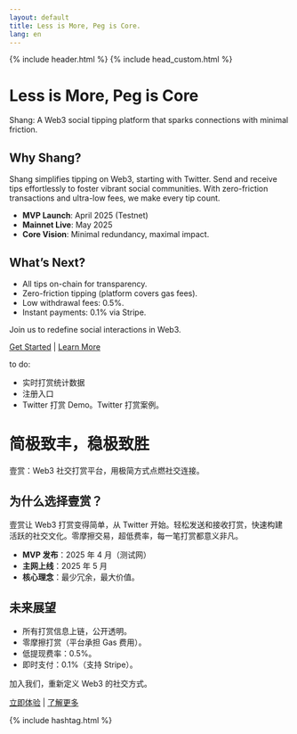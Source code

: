```yaml
---
layout: default
title: Less is More, Peg is Core.
lang: en
---
```

{% include header.html %}
{% include head_custom.html %}



# Less is More, Peg is Core

Shang: A Web3 social tipping platform that sparks connections with minimal friction.

## Why Shang?

Shang simplifies tipping on Web3, starting with Twitter. Send and receive tips effortlessly to foster vibrant social communities. With zero-friction transactions and ultra-low fees, we make every tip count.

- **MVP Launch**: April 2025 (Testnet)
- **Mainnet Live**: May 2025
- **Core Vision**: Minimal redundancy, maximal impact.

## What’s Next?

- All tips on-chain for transparency.
- Zero-friction tipping (platform covers gas fees).
- Low withdrawal fees: 0.5%.
- Instant payments: 0.1% via Stripe.

Join us to redefine social interactions in Web3.

[Get Started](#) | [Learn More](/shang.tips/about/)

to do:
- 实时打赏统计数据
- 注册入口
- Twitter 打赏 Demo。Twitter 打赏案例。


# 简极致丰，稳极致胜

壹赏：Web3 社交打赏平台，用极简方式点燃社交连接。

## 为什么选择壹赏？

壹赏让 Web3 打赏变得简单，从 Twitter 开始。轻松发送和接收打赏，快速构建活跃的社交文化。零摩擦交易，超低费率，每一笔打赏都意义非凡。

- **MVP 发布**：2025 年 4 月（测试网）
- **主网上线**：2025 年 5 月
- **核心理念**：最少冗余，最大价值。

## 未来展望

- 所有打赏信息上链，公开透明。
- 零摩擦打赏（平台承担 Gas 费用）。
- 低提现费率：0.5%。
- 即时支付：0.1%（支持 Stripe）。

加入我们，重新定义 Web3 的社交方式。

[立即体验](#) | [了解更多](#)

{% include hashtag.html %}